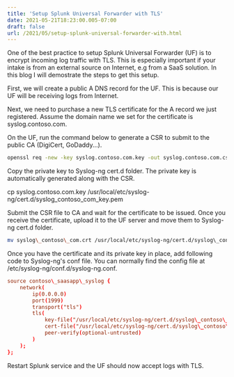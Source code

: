 ```yaml
---
title: 'Setup Splunk Universal Forwarder with TLS'
date: 2021-05-21T18:23:00.005-07:00
draft: false
url: /2021/05/setup-splunk-universal-forwarder-with.html
---
```


One of the best practice to setup Splunk Universal Forwarder (UF) is to encrypt incoming log traffic with TLS. This is especially important if your intake is from an external source on Internet, e.g from a SaaS solution. In this blog I will demostrate the steps to get this setup. 


First, we will create a public A DNS record for the UF. This is because our UF will be receiving logs from Internet. 


Next, we need to purchase a new TLS certificate for the A record we just registered. Assume the domain name we set for the certificate is syslog.contoso.com. 


On the UF, run the command below to generate a CSR to submit to the public CA (DigiCert, GoDaddy...).
```bash
openssl req -new -key syslog.contoso.com.key -out syslog.contoso.com.csr  
```

Copy the private key to Syslog-ng cert.d folder. The private key is automatically generated along with the CSR.

cp syslog.contoso.com.key /usr/local/etc/syslog-ng/cert.d/syslog\_contoso\_com\_key.pem  


Submit the CSR file to CA and wait for the certificate to be issued. Once you receive the certificate, upload it to the UF server and move them to Syslog-ng cert.d folder. 
```bash
mv syslog\_contoso\_com.crt /usr/local/etc/syslog-ng/cert.d/syslog\_contoso\_com.pem
```


Once you have the certificate and its private key in place, add following code to Syslog-ng's conf file. You can normally find the config file at /etc/syslog-ng/conf.d/syslog-ng.conf.
```conf
source contoso\_saasapp\_syslog {
    network(
        ip(0.0.0.0)
        port(1999)
        transport("tls")
        tls(
            key-file("/usr/local/etc/syslog-ng/cert.d/syslog\_contoso\_com\_key.pem")
            cert-file("/usr/local/etc/syslog-ng/cert.d/syslog\_contoso\_com.pem")
            peer-verify(optional-untrusted)
        )
    );
};
```

Restart Splunk service and the UF should now accept logs with TLS.